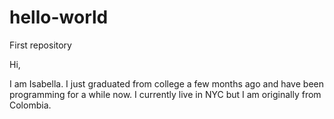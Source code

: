 # hello-world
First repository

Hi,

I am Isabella. I just graduated from college a few months ago and have been programming for a while now. 
I currently live in NYC but I am originally from Colombia. 
